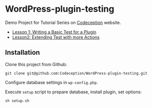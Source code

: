 WordPress-plugin-testing
========================

Demo Project for Tutorial Series on [Codeception](http://codeception.com) website.

* [Lesson 1: Writing a Basic Test for a Plugin](http://codeception.com/07-24-2013/testing-wordpress-plugins.html)
* [Lesson2: Extending Test with more Actions](http://codeception.com/08-01-2013/testing-wordpress-plugins-2.html)

## Installation

Clone this project from Github:

```
git clone git@github.com:Codeception/WordPress-plugin-testing.git
```

Configure database settings in `wp-config.php`.

Execute `setup` script to prepare database, install plugin, set options:

```
sh setup.sh
```